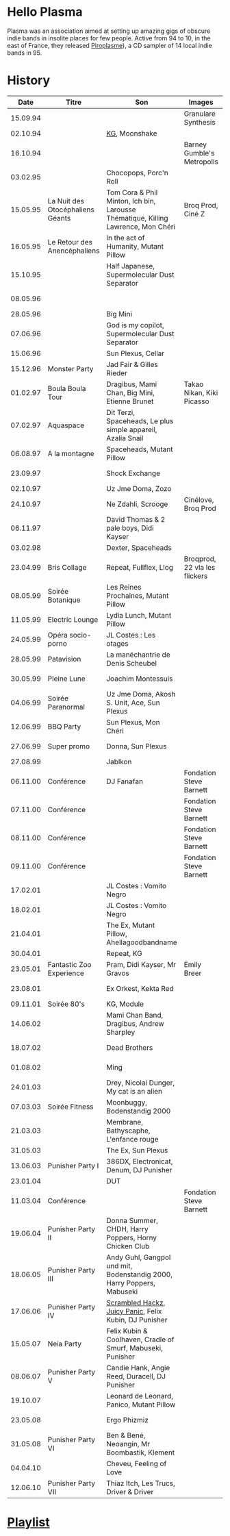 # Hello Plasma
Plasma was an association aimed at setting up amazing gigs of obscure indie bands in insolite places for few people. Active from 94 to 10, in the east of France, they released <a href="https://mulhouse.github.io/piroplasme" target="_self">Piroplasme</a>), a CD sampler of 14 local indie bands in 95.

# History
| Date     | Titre                            | Son                                                                               | Images                        | Action             | Lieu                    | Ville        |
|----------|----------------------------------|-----------------------------------------------------------------------------------|-------------------------------|--------------------|-------------------------|--------------|
| 15.09.94 |                                  |                                                                                   | Granulare Synthesis           |                    | Noumatrouff             | Mulhouse     |
| 02.10.94 |                                  | [KG](https://freekg.bandcamp.com), Moonshake                                                                     |                               |                    | Noumatrouff             | Mulhouse     |
| 16.10.94 |                                  |                                                                                   | Barney Gumble's Metropolis    |                    | Electropolis            | Mulhouse     |
| 03.02.95 |                                  | Chocopops, Porc'n Roll                                                            |                               |                    | Café Montaigne          | Mulhouse     |
| 15.05.95 | La Nuit des Otocéphaliens Géants | Tom Cora & Phil Minton, Ich bin, Larousse Thématique, Killing Lawrence, Mon Chéri | Broq Prod, Ciné Z             | Solos de salauds   | Noumatrouff             | Mulhouse     |
| 16.05.95 | Le Retour des Anencéphaliens     | In the act of Humanity, Mutant Pillow                                             |                               | Combat de Guitares | Planète Willerhof       | Mulhouse     |
| 15.10.95 |                                  | Half Japanese, Supermolecular Dust Separator                                      |                               |                    | Noumatrouff             | Mulhouse     |
| 08.05.96 |                                  |                                                                                   |                               | Combat de Guitares | Point Zéro              | Mulhouse     |
| 28.05.96 |                                  | Big Mini                                                                          |                               |                    |                         | Freiburg(de) |
| 07.06.96 |                                  | God is my copilot, Supermolecular Dust Separator                                  |                               |                    | Noumatrouff             | Mulhouse     |
| 15.06.96 |                                  | Sun Plexus, Cellar                                                                |                               |                    | Noumatrouff             | Mulhouse     |
| 15.12.96 | Monster Party                    | Jad Fair & Gilles Rieder                                                          |                               |                    | Cave Stoll              | Kaysersberg  |
| 01.02.97 | Boula Boula Tour                 | Dragibus, Mami Chan, Big Mini, Etienne Brunet                                     | Takao Nikan, Kiki Picasso     |                    | Noumatrouff             | Mulhouse     |
| 07.02.97 | Aquaspace                        | Dit Terzi, Spaceheads, Le plus simple appareil, Azalia Snail                      |                               |                    | Maison des associations | Colmar       |
| 06.08.97 | A la montagne                    | Spaceheads, Mutant Pillow                                                         |                               |                    | Chez Romain             | Labaroche    |
| 23.09.97 |                                  | Shock Exchange                                                                    |                               |                    | Atelier des anciens     | Colmar       |
| 02.10.97 |                                  | Uz Jme Doma, Zozo                                                                 |                               |                    | Molodoi                 | Strasbourg   |
| 24.10.97 |                                  | Ne Zdahli, Scrooge                                                                | Cinélove, Broq Prod           |                    | Noumatrouff             | Mulhouse     |
| 06.11.97 |                                  | David Thomas & 2 pale boys, Didi Kayser                                           |                               |                    | Bains                   | Kaysersberg  |
| 03.02.98 |                                  | Dexter, Spaceheads                                                                |                               |                    | Noumatrouff             | Mulhouse     |
| 23.04.99 | Bris Collage                     | Repeat, Fullflex, Llog                                                            | Broqprod, 22 vla les flickers |                    | Manufacture             | Colmar       |
| 08.05.99 | Soirée Botanique                 | Les Reines Prochaines, Mutant Pillow                                              |                               |                    | Kraken                  | Colmar       |
| 11.05.99 | Electric Lounge                  | Lydia Lunch, Mutant Pillow                                                        |                               |                    | Noumatrouff             | Mulhouse     |
| 24.05.99 | Opéra socio-porno                | JL Costes : Les otages                                                            |                               |                    | Noumatrouff             | Mulhouse     |
| 28.05.99 | Patavision                       | La manéchantrie de Denis Scheubel                                                 |                               |                    | Chapelle St-Jean        | Mulhouse     |
| 30.05.99 | Pleine Lune                      | Joachim Montessuis                                                                |                               |                    | Chapelle St-Jean        | Mulhouse     |
| 04.06.99 | Soirée Paranormal                | Uz Jme Doma, Akosh S. Unit, Ace, Sun Plexus                                       |                               |                    | Noumatrouff             | Mulhouse     |
| 12.06.99 | BBQ Party                        | Sun Plexus, Mon Chéri                                                             |                               |                    | Glasgow bar             | Colmar       |
| 27.06.99 | Super promo                      | Donna, Sun Plexus                                                                 |                               |                    | Chapelle St-Jean        | Mulhouse     |
| 27.08.99 |                                  | Jablkon                                                                           |                               |                    | Noumatrouff             | Mulhouse     |
| 06.11.00 | Conférence                       | DJ Fanafan                                                                        | Fondation Steve Barnett       |                    | Ciné Bel-Air            | Mulhouse     |
| 07.11.00 | Conférence                       |                                                                                   | Fondation Steve Barnett       |                    | MAMC                    | Strasbourg   |
| 08.11.00 | Conférence                       |                                                                                   | Fondation Steve Barnett       |                    | Le Poussin Vert         | Colmar       |
| 09.11.00 | Conférence                       |                                                                                   | Fondation Steve Barnett       |                    | Troc Café, Strasbourg   | Strasbourg   |
| 17.02.01 |                                  | JL Costes : Vomito Negro                                                          |                               |                    | Lactina Labo            | Kehl         |
| 18.02.01 |                                  | JL Costes : Vomito Negro                                                          |                               |                    | Le Poussin Vert         | Colmar       |
| 21.04.01 |                                  | The Ex, Mutant Pillow, Ahellagoodbandname                                         |                               |                    | Kraken                  | Colmar       |
| 30.04.01 |                                  | Repeat, KG                                                                        |                               |                    | Kraken                  | Colmar       |
| 23.05.01 | Fantastic Zoo Experience         | Pram, Didi Kayser, Mr Gravos                                                      | Emily Breer                   |                    | Noumatrouff             | Mulhouse     |
| 23.08.01 |                                  | Ex Orkest, Kekta Red                                                              |                               |                    | Jazz à Mulhouse         | Mulhouse     |
| 09.11.01 | Soirée 80's                      | KG, Module                                                                        |                               |                    | Noumatrouff             | Mulhouse     |
| 14.06.02 |                                  | Mami Chan Band, Dragibus, Andrew Sharpley                                         |                               |                    | Noumatrouff             | Mulhouse     |
| 18.07.02 |                                  | Dead Brothers                                                                     |                               |                    | Parc Salvator           | Mulhouse     |
| 01.08.02 |                                  | Ming                                                                              |                               |                    | Parc Salvator           | Mulhouse     |
| 24.01.03 |                                  | Drey, Nicolai Dunger, My cat is an alien                                          |                               |                    | Grillen                 | Colmar       |
| 07.03.03 | Soirée Fitness                   | Moonbuggy, Bodenstandig 2000                                                      |                               | Fitness            | Grillen                 | Colmar       |
| 21.03.03 |                                  | Membrane, Bathyscaphe, L'enfance rouge                                            |                               |                    | Noumatrouff             | Mulhouse     |
| 31.05.03 |                                  | The Ex, Sun Plexus                                                                |                               |                    | Grillen                 | Colmar       |
| 13.06.03 | Punisher Party I                 | 386DX, Electronicat, Denum, DJ Punisher                                           |                               |                    | Noumatrouff             | Mulhouse     |
| 23.01.04 |                                  | DUT                                                                               |                               | Jim Whiting        | Tival                   | Kingersheim  |
| 11.03.04 | Conférence                       |                                                                                   | Fondation Steve Barnett       |                    | Tival                   | Kingersheim  |
| 19.06.04 | Punisher Party II                | Donna Summer, CHDH, Harry Poppers, Horny Chicken Club                             |                               | Anne Zimmermann    | Noumatrouff             | Mulhouse     |
| 18.06.05 | Punisher Party III               | Andy Guhl, Gangpol und mit, Bodenstandig 2000, Harry Poppers, Mabuseki            |                               | Noumatrouff        | Mulhouse                |              |
| 17.06.06 | Punisher Party IV                | [Scrambled Hackz](https://www.youtube.com/watch?v=eRlhKaxcKpA), [Juicy Panic](https://www.youtube.com/watch?v=xZ3Vxiz1jkU), Felix Kubin, DJ Punisher                            |                               |                    | Noumatrouff             | Mulhouse     |
| 15.05.07 | Neia Party                       | Felix Kubin & Coolhaven, Cradle of Smurf, Mabuseki, Punisher                      |                               | Molodoi            | Strasbourg              |              |
| 08.06.07 | Punisher Party V                 | Candie Hank, Angie Reed, Duracell, DJ Punisher                                    |                               |                    | Noumatrouff             | Mulhouse     |
| 19.10.07 |                                  | Leonard de Leonard, Panico, Mutant Pillow                                         |                               |                    | Grillen                 | Colmar       |
| 23.05.08 |                                  | Ergo Phizmiz                                                                      |                               |                    | Le Poussin vert         | Colmar       |
| 31.05.08 | Punisher Party VI                | Ben & Bené, Neoangin, Mr Boombastik, Klement                                      |                               | Noumatrouff        | Mulhouse                |              |
| 04.04.10 |                                  | Cheveu, Feeling of Love                                                           |                               |                    | Grillen                 | Colmar       |
| 12.06.10 | Punisher Party VII               | Thiaz Itch, Les Trucs, Driver & Driver                                            |                               |                    | Noumatrouff             | Mulhouse     |

# [Playlist](https://www.youtube.com/playlist?list=PLbIbXFTzonurH8gzJmO6AMoy7ckYAErzD)
